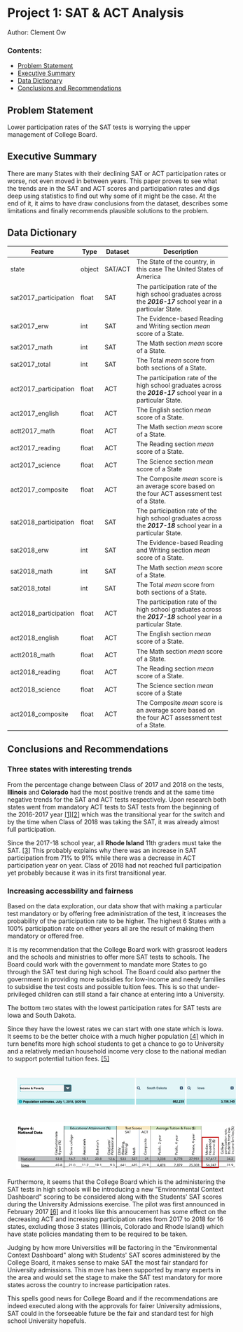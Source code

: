 # Project 1: SAT & ACT Analysis

Author: Clement Ow


### Contents:
- [Problem Statement](#Problem-Statement)
- [Executive Summary](#Executive-Summary)
- [Data Dictionary](#Data-Dictionary)
- [Conclusions and Recommendations](#Conclusions-and-Recommendations)

## Problem Statement

Lower participation rates of the SAT tests is worrying the upper management of College Board. 

## Executive Summary

There are many States with their declining SAT or ACT participation rates or worse, not even moved in between years. This paper proves to see what the trends are in the SAT and ACT scores and participation rates and digs deep using statistics to find out why some of it might be the case. At the end of it, it aims to have draw conclusions from the dataset, describes some limitations and finally recommends plausible solutions to the problem. 

## Data Dictionary

|Feature|Type|Dataset|Description|
|---|---|---|---|
|state|object|SAT/ACT|The State of the country, in this case The United States of America| 
|sat2017_participation|float|SAT|The participation rate of the high school graduates across the __*2016-17*__ school year in a particular State.|
|sat2017_erw|int|SAT|The Evidence-based Reading and Writing section *mean* score of a State.|
|sat2017_math|int|SAT|The Math section *mean* score of a State.|
|sat2017_total|int|SAT|The Total *mean* score from both sections of a State.|
|act2017_participation|float|ACT|The participation rate of the high school graduates across the __*2016-17*__ school year in a particular State.|
|act2017_english|float|ACT|The English section *mean* score of a State.|
|actt2017_math|float|ACT|The Math section *mean* score of a State.|
act2017_reading|float|ACT|The Reading section *mean* score of a State.|
act2017_science|float|ACT|The Science section *mean* score of a State|
|act2017_composite|float|ACT|The Composite *mean* score is an average score based on the four ACT assessment test of a State.|
|sat2018_participation|float|SAT|The participation rate of the high school graduates across the __*2017-18*__ school year in a particular State.|
|sat2018_erw|int|SAT|The Evidence-based Reading and Writing section *mean* score of a State.|
|sat2018_math|int|SAT|The Math section *mean* score of a State.|
|sat2018_total|int|SAT|The Total *mean* score from both sections of a State.|
|act2018_participation|float|ACT|The participation rate of the high school graduates across the __*2017-18*__ school year in a particular State.|
|act2018_english|float|ACT|The English section *mean* score of a State.|
|actt2018_math|float|ACT|The Math section *mean* score of a State.|
act2018_reading|float|ACT|The Reading section *mean* score of a State.|
act2018_science|float|ACT|The Science section *mean* score of a State|
|act2018_composite|float|ACT|The Composite *mean* score is an average score based on the four ACT assessment test of a State.|

## Conclusions and Recommendations

### Three states with interesting trends

From the percentage change between Class of 2017 and 2018 on the tests, __Illinois__ and __Colorado__ had the most positive trends and at the same time negative trends for the SAT and ACT tests respectively. Upon research both states went from mandatory ACT tests to SAT tests from the beginning of the 2016-2017 year [[1]](https://www.denverpost.com/2015/12/23/colorado-juniors-will-take-sat-college-entrance-exam-not-act/)[[2]](http://www.chicagotribune.com/news/local/breaking/ct-parcc-test-high-school-met-20160711-story.html) which was the transitional year for the switch and by the time when Class of 2018 was taking the SAT, it was already almost full participation.  

Since the 2017-18 school year, all __Rhode Island__ 11th graders must take the SAT. [[3]](https://blog.prepscholar.com/which-states-require-the-sat) This probably explains why there was an increase in SAT participation from 71% to 91% while there was a decrease in ACT participation year on year. Class of 2018 had not reached full participation yet probably because it was in its first transitional year.

### Increasing accessbility and fairness

Based on the data exploration, our data show that with making a particular test mandatory or by offering free administration of the test, it increases the probability of the participation rate to be higher. The highest 6 States with a 100% participation rate on either years all are the result of making them mandatory or offered free.

It is my recommendation that the College Board work with grassroot leaders and the schools and ministries to offer more SAT tests to schools. The Board could work with the government to mandate more States to go through the SAT test during high school. The Board could also partner the government in providing more subsidies for low-income and needy families to subsidise the test costs and possible tuition fees. This is so that under-privileged children can still stand a fair chance at entering into a University.

The bottom two states with the lowest participation rates for SAT tests are Iowa and South Dakota. 

Since they have the lowest rates we can start with one state which is Iowa. It seems to be the better choice with a much higher population [[4]](https://www.census.gov/quickfacts/fact/table/SD,IA,AR/PST045218) which in turn benefits more high school students to get a chance to go to University and a relatively median household income very close to the national median to support potential tuition fees. [[5]](https://acpe.alaska.gov/Portals/3/OTHER/Pubs/almanac2018-web.pdf)

<img src="./images/sd_ia_stats.png" style="float: left; margin: 20px">

<img src="./images/ia_median.png" style="float: left; margin: 20px">


Furthermore, it seems that the College Board which is the administering the SAT tests in high schools will be introducing a new "Environmental Context Dashboard" scoring to be considered along with the Students' SAT scores during the University Admissions exercise. The pilot was first announced in February 2017 [[6]](https://www.insidehighered.com/news/2017/02/28/college-board-pilots-new-way-measure-adversity-when-considering-applications-some) and it looks like this annoucement has some effect on the decreasing ACT and increasing participation rates from 2017 to 2018 for 16 states, excluding those 3 states (Illinois, Colorado and Rhode Island) which have state policies mandating them to be required to be taken. 

Judging by how more Universities will be factoring in the "Environmental Context Dashboard" along with Students' SAT scores administered by the College Board, it makes sense to make SAT the most fair standard for University admissions. This move has been supported by many experts in the area and would set the stage to make the SAT test mandatory for more states across the country to increase participation rates. 

This spells good news for College Board and if the recommendations are indeed executed along with the approvals for fairer University admissions, SAT could in the forseeable future be the fair and standard test for high school University hopefuls. 